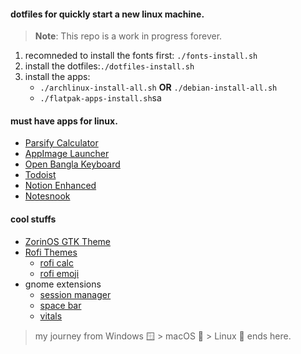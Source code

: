 #### dotfiles for quickly start a new linux machine.

> **Note**: This repo is a work in progress forever.

1. recomneded to install the fonts first: `./fonts-install.sh` 
2. install the dotfiles:`./dotfiles-install.sh`
3. install the apps:
    - `./archlinux-install-all.sh` **OR** `./debian-install-all.sh` 
    - `./flatpak-apps-install.sh`sa

#### must have apps for linux.
- [Parsify Calculator](https://github.com/parsify-dev/desktop/releases)  
- [AppImage Launcher](https://github.com/TheAssassin/AppImageLauncher/releases)
- [Open Bangla Keyboard](https://github.com/OpenBangla/OpenBangla-Keyboard#installation:~:text=Chandrabindu%22%20position%20fixing.-,Installation,-If%20you%20had)
- [Todoist](https://todoist.com/help/articles/how-to-install-todoist-on-linux#:~:text=version%20using%20AppImage-,Download,.,-Move%20it%20to)
- [Notion Enhanced](https://notion-enhancer.github.io/getting-started/installation#:~:text=x86_64%20build%20(enhanced)%3A%20.AppImage%2C%20.zip)
- [Notesnook](https://notesnook.com/downloads/#otherplatforms:~:text=Notesnook%20for%20Linux-,AppImage,-.deb)
#### cool stuffs
- [ZorinOS GTK Theme](https://github.com/ZorinOS/zorin-desktop-themes) 
- [Rofi Themes](https://github.com/adi1090x/rofi)
    - [rofi calc](https://github.com/svenstaro/rofi-calc)
    - [rofi emoji](https://github.com/Mange/rofi-emoji)
- gnome extensions
    - [session manager](https://extensions.gnome.org//extension/4709/another-window-session-manager/)
    - [space bar](https://extensions.gnome.org//extension/5090/space-bar/)
    - [vitals](https://extensions.gnome.org//extension/1460/vitals/)

> my journey from Windows 🪟 > macOS 🍎 > Linux 🐧 ends here.